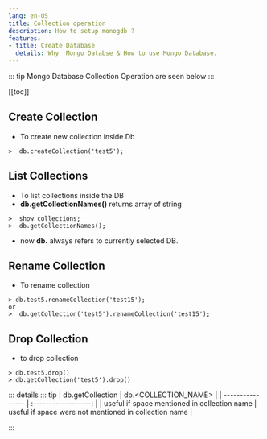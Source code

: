 ```yaml
---
lang: en-US
title: Collection operation
description: How to setup monogdb ?
features:
- title: Create Database
  details: Why  Mongo Databse & How to use Mongo Database.
---
```


::: tip
Mongo Database Collection Operation are seen below
:::

[[toc]]

## Create Collection

- To create new collection inside Db

```shell
>  db.createCollection('test5');
```

## List Collections

- To list collections inside the DB
- **db.getCollectionNames()** returns array of string

```shell
>  show collections;
>  db.getCollectionNames();
```

- now **db.** always refers to currently selected DB.

## Rename Collection

- To rename collection

```shell
> db.test5.renameCollection('test15');
or
>  db.getCollection('test5').renameCollection('test15');
```

## Drop Collection

- to drop collection
  
```shell
> db.test5.drop()
> db.getCollection('test5').drop()
```

::: details
::: tip
| db.getCollection | db.<COLLECTION_NAME> |
| ---------------- | :------------------: |
| useful if space mentioned in collection name      |    useful if space were not mentioned in collection name     |

:::
